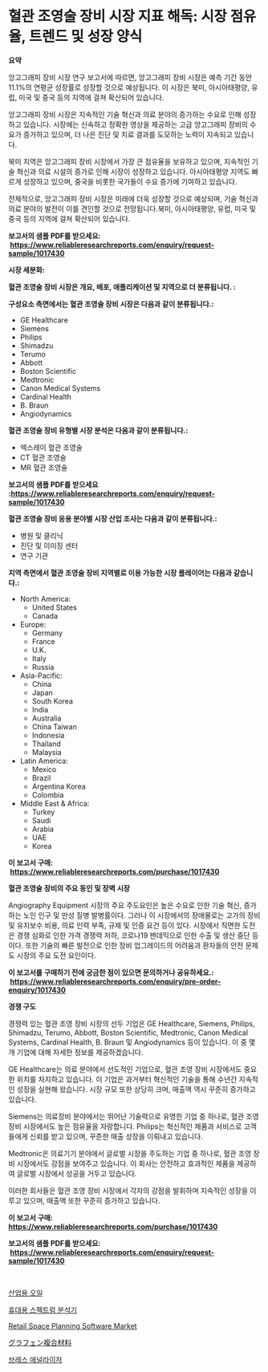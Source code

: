 <p><h1>혈관 조영술 장비 시장 지표 해독: 시장 점유율, 트렌드 및 성장 양식</h1></p><p><strong>요약</strong></p>
<p><p>앙고그래피 장비 시장 연구 보고서에 따르면, 앙고그래피 장비 시장은 예측 기간 동안 11.1%의 연평균 성장률로 성장할 것으로 예상됩니다. 이 시장은 북미, 아시아태평양, 유럽, 미국 및 중국 등의 지역에 걸쳐 확산되어 있습니다.</p><p>앙고그래피 장비 시장은 지속적인 기술 혁신과 의료 분야의 증가하는 수요로 인해 성장하고 있습니다. 시장에는 신속하고 정확한 영상을 제공하는 고급 앙고그래피 장비의 수요가 증가하고 있으며, 더 나은 진단 및 치료 결과를 도모하는 노력이 지속되고 있습니다.</p><p>북미 지역은 앙고그래피 장비 시장에서 가장 큰 점유율을 보유하고 있으며, 지속적인 기술 혁신과 의료 시설의 증가로 인해 시장이 성장하고 있습니다. 아시아태평양 지역도 빠르게 성장하고 있으며, 중국을 비롯한 국가들이 수요 증가에 기여하고 있습니다.</p><p>전체적으로, 앙고그래피 장비 시장은 미래에 더욱 성장할 것으로 예상되며, 기술 혁신과 의료 분야의 발전이 이를 견인할 것으로 전망됩니다.북미, 아시아태평양, 유럽, 미국 및 중국 등의 지역에 걸쳐 확산되어 있습니다.</p></p>
<p><strong>보고서의 샘플 PDF를 받으세요: &nbsp;<a href="https://www.reliableresearchreports.com/enquiry/request-sample/1017430">https://www.reliableresearchreports.com/enquiry/request-sample/1017430</a></strong></p>
<p><strong>시장 세분화:</strong></p>
<p><strong> 혈관 조영술 장비 시장은 개요, 배포, 애플리케이션 및 지역으로 더 분류됩니다. :</strong></p>
<p><strong>구성요소 측면에서는 혈관 조영술 장비 시장은 다음과 같이 분류됩니다.:</strong></p>
<p><ul><li>GE Healthcare</li><li>Siemens</li><li>Philips</li><li>Shimadzu</li><li>Terumo</li><li>Abbott</li><li>Boston Scientific</li><li>Medtronic</li><li>Canon Medical Systems</li><li>Cardinal Health</li><li>B. Braun</li><li>Angiodynamics</li></ul></p>
<p><strong> 혈관 조영술 장비 유형별 시장 분석은 다음과 같이 분류됩니다.:</strong></p>
<p><ul><li>엑스레이 혈관 조영술</li><li>CT 혈관 조영술</li><li>MR 혈관 조영술</li></ul></p>
<p><strong>보고서의 샘플 PDF를 받으세요 :<a href="https://www.reliableresearchreports.com/enquiry/request-sample/1017430">https://www.reliableresearchreports.com/enquiry/request-sample/1017430</a></strong></p>
<p><strong> 혈관 조영술 장비 응용 분야별 시장 산업 조사는 다음과 같이 분류됩니다.:</strong></p>
<p><ul><li>병원 및 클리닉</li><li>진단 및 이미징 센터</li><li>연구 기관</li></ul></p>
<p><strong>지역 측면에서 혈관 조영술 장비 지역별로 이용 가능한 시장 플레이어는 다음과 같습니다.:</strong></p>
<p><ul>
    <li>
        North America:
        <ul>
            <li>United States</li>
            <li>Canada</li>
        </ul>
    </li>
    <li>
        Europe:
        <ul>
            <li>Germany</li>
            <li>France</li>
            <li>U.K.</li>
            <li>Italy</li>
            <li>Russia</li>
        </ul>
    </li>
    <li>
        Asia-Pacific:
        <ul>
            <li>China</li>
            <li>Japan</li>
            <li>South Korea</li>
            <li>India</li>
            <li>Australia</li>
            <li>China Taiwan</li>
            <li>Indonesia</li>
            <li>Thailand</li>
            <li>Malaysia</li>
        </ul>
    </li>
    <li>
        Latin America:
        <ul>
            <li>Mexico</li>
            <li>Brazil</li>
            <li>Argentina Korea</li>
            <li>Colombia</li>
        </ul>
    </li>
    <li>
        Middle East & Africa:
        <ul>
            <li>Turkey</li>
            <li>Saudi</li>
            <li>Arabia</li>
            <li>UAE</li>
            <li>Korea</li>
        </ul>
    </li>
    </ul></p>
<p><strong>이 보고서 구매: &nbsp;<a href="https://www.reliableresearchreports.com/purchase/1017430">https://www.reliableresearchreports.com/purchase/1017430</a></strong></p>
<p><strong>혈관 조영술 장비의 주요 동인 및 장벽 시장</strong></p>
<p><p>Angiography Equipment 시장의 주요 주도요인은 높은 수요로 인한 기술 혁신, 증가하는 노인 인구 및 만성 질병 발병률이다. 그러나 이 시장에서의 장애물로는 고가의 장비 및 유지보수 비용, 의료 인력 부족, 규제 및 인증 요건 등이 있다. 시장에서 직면한 도전은 경쟁 심화로 인한 가격 경쟁력 저하, 코로나19 팬데믹으로 인한 수출 및 생산 중단 등이다. 또한 기술의 빠른 발전으로 인한 장비 업그레이드의 어려움과 환자들의 안전 문제도 시장의 주요 도전 요인이다.</p></p>
<p><strong>이 보고서를 구매하기 전에 궁금한 점이 있으면 문의하거나 공유하세요.: &nbsp;<a href="https://www.reliableresearchreports.com/enquiry/pre-order-enquiry/1017430">https://www.reliableresearchreports.com/enquiry/pre-order-enquiry/1017430</a></strong></p>
<p><strong>경쟁 구도</strong></p>
<p><p>경쟁력 있는 혈관 조영 장비 시장의 선두 기업은 GE Healthcare, Siemens, Philips, Shimadzu, Terumo, Abbott, Boston Scientific, Medtronic, Canon Medical Systems, Cardinal Health, B. Braun 및 Angiodynamics 등이 있습니다. 이 중 몇 개 기업에 대해 자세한 정보를 제공하겠습니다.</p><p>GE Healthcare는 의료 분야에서 선도적인 기업으로, 혈관 조영 장비 시장에서도 중요한 위치를 차지하고 있습니다. 이 기업은 과거부터 혁신적인 기술을 통해 수년간 지속적인 성장을 실현해 왔습니다. 시장 규모 또한 상당히 크며, 매출액 역시 꾸준히 증가하고 있습니다.</p><p>Siemens는 의료장비 분야에서는 뛰어난 기술력으로 유명한 기업 중 하나로, 혈관 조영 장비 시장에서도 높은 점유율을 자랑합니다. Philips는 혁신적인 제품과 서비스로 고객들에게 신뢰를 받고 있으며, 꾸준한 매출 성장을 이뤄내고 있습니다.</p><p>Medtronic은 의료기기 분야에서 글로벌 시장을 주도하는 기업 중 하나로, 혈관 조영 장비 시장에서도 강점을 보여주고 있습니다. 이 회사는 안전하고 효과적인 제품을 제공하여 글로벌 시장에서 성공을 거두고 있습니다.</p><p>이러한 회사들은 혈관 조영 장비 시장에서 각자의 강점을 발휘하며 지속적인 성장을 이루고 있으며, 매출액 또한 꾸준히 증가하고 있습니다.</p></p>
<p><strong>이 보고서 구매: &nbsp; <a href="https://www.reliableresearchreports.com/purchase/1017430">https://www.reliableresearchreports.com/purchase/1017430</a></strong></p>
<p><strong>보고서의 샘플 PDF를 받으세요: &nbsp;<a href="https://www.reliableresearchreports.com/enquiry/request-sample/1017430">https://www.reliableresearchreports.com/enquiry/request-sample/1017430</a></strong><strong></strong></p>
<p>&nbsp;</p>
<p><p><a href="https://github.com/bunxhcci35271755/Market-Research-Report-List-1/blob/main/9789229189112.md">산업용 오일</a></p><p><a href="https://medium.com/@stephenstevens11/%ED%9C%B4%EB%8C%80%EC%9A%A9-%EC%8A%A4%ED%8E%99%ED%8A%B8%EB%9F%BC-%EB%B6%84%EC%84%9D%EA%B8%B0-%EC%8B%9C%EC%9E%A5-2031%EB%85%84%EA%B9%8C%EC%A7%80%EC%9D%98-%EB%8F%99%ED%96%A5-%EC%98%88%EC%B8%A1-%EB%B0%8F-%EA%B2%BD%EC%9F%81-%EB%B6%84%EC%84%9D-07f73c0e156c">휴대용 스펙트럼 분석기</a></p><p><a href="https://summer-dogwood-3e9.notion.site/Global-Retail-Space-Planning-Software-Market-by-Types-Applications-and-Major-Players-with-Regiona-4f092fd67abe47659cb5427b1a8238c6">Retail Space Planning Software Market</a></p><p><a href="https://github.com/hwbcz413288296/Market-Research-Report-List-1/blob/main/6821530189208.md">グラフェン複合材料</a></p><p><a href="https://github.com/fredrickeglers/Market-Research-Report-List-1/blob/main/8015983189113.md">브레스 애널라이저</a></p></p>